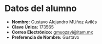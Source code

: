 # Datos del alumno
- **Nombre:** Gustavo Alejandro MUñoz Avilés
- **Clave Única:**  173565
- **Correo Electrónico:** gmuozavi@itam.mx
- **Preferencia de Nombre:** Gustavo
